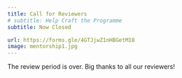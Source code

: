 ```yaml
---
title: Call for Reviewers
# subtitle: Help Craft the Programme
subtitle: Now Closed

url: https://forms.gle/4GTJjwZ1nHBGetM18
image: mentorship1.jpg
---
```


<!-- Join the team to review talk proposals! **YOUR** feedback helps us create a
diverse and high-quality programme. -->

The review period is over. Big thanks to all our reviewers!